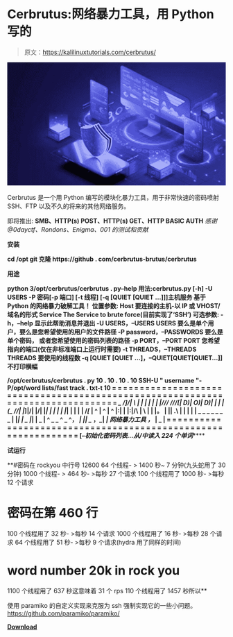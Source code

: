 # Cerbrutus:网络暴力工具，用 Python 写的

> 原文：<https://kalilinuxtutorials.com/cerbrutus/>

[![](img/16343e47f6bf6e438daf8c91152d5110.png)](https://1.bp.blogspot.com/-hNAN5nOHtHE/YSh3IB5rzhI/AAAAAAAAKlU/OP5K_HZDXTUnty-mloMO5pgD4jOtWH4qgCLcBGAsYHQ/s674/3.png)

Cerbrutus 是一个用 Python 编写的模块化暴力工具，用于非常快速的密码喷射 SSH、FTP 以及不久的将来的其他网络服务。

即将推出: **SMB、HTTP(s) POST、HTTP(s) GET、HTTP BASIC AUTH** *感谢@0dayctf、Rondons、Enigma、001 的测试和贡献*

**安装**

**cd /opt
git 克隆 https://github . com/cerbrutus-brutus/cerbrutus**

**用途**

**python 3/opt/cerbrutus/cerbrutus . py–help
用法:cerbrutus.py [-h] -U USERS -P 密码[-p 端口] [-t 线程] [-q [QUIET [QUIET …]]]主机服务
基于 Python 的网络暴力破解工具！
位置参数:
Host 要连接的主机-以 IP 或 VHOST/域名的形式
Service The Service to brute force(目前实现了‘SSH’)
可选参数:
-h，–help 显示此帮助消息并退出
-U USERS，–USERS USERS
要么是单个用户，要么是您希望使用的用户的文件路径
-P password，–PASSWORDS
要么是单个密码， 或者您希望使用的密码列表的路径
-p PORT，–PORT PORT 您希望指向的端口(仅在非标准端口上运行时需要)
-t THREADS，–THREADS THREADS
要使用的线程数
-q [QUIET [QUIET …]，–QUIET[QUIET[QUIET…]]
不打印横幅**

**/opt/cerbrutus/cerbrutus . py 10 . 10 . 10 . 10 SSH-U " username "-P/opt/word lists/fast track . txt-t 10
= = = = = = = = = = = = = = = = = = = = = = = = = = = = = = = = = = = = = = = = = = = = = = = = = = = = = = = = = = = = = = = = = = = = = = = = = = = = = = =
***_ */]/*| \\ | | | | | | |/*//
///[*| D)| O)| D)| | | |(_
//| |*]|/| |/| |*| | | | | |*| | | | |
/_[_ | ^ | ^ | ^ |:| | |:|/\ |
\ | |
|。 | || .\ | | | | |
_ _ _ _ _ _ _ | |*| | _ |*| | _ | ^ _ _ ^ _ ^， *| || _* ，_| _|
网络暴力工具
，_ | _ |
= = = = = = = = = = = = = = = = = = = = = = = = = = = = = = = = = = = = = = = = = = = = = = = = = = = = = = = = = = = = = =
[*–初始化密码列表…从/中读入 224 个单词*******

**试运行**

**#密码在 rockyou 中行号 12600
64 个线程- > 1400 秒~ 7 分钟(九头蛇用了 30 分钟)
1000 个线程- > 464 秒- >每秒 27 个请求
100 个线程用了 1000 秒- >每秒 12 个请求
# 密码在第 460 行
100 个线程用了 32 秒- >每秒 14 个请求
1000 个线程用了 16 秒- >每秒 28 个请求
64 个线程用了 51 秒- >每秒 9 个请求(hydra 用了同样的时间)
# word number 20k in rock you
1100 个线程用了 637 秒这意味着 31 个 rps
110 个线程用了 1457 秒所以**

使用 paramiko 的自定义实现来克服为 ssh 强制实现它的一些小问题。https://github.com/paramiko/paramiko/

[**Download**](https://github.com/Cerbrutus-BruteForcer/cerbrutus)